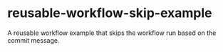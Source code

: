 # reusable-workflow-skip-example

A reusable workflow example that skips the workflow run based on the commit message.